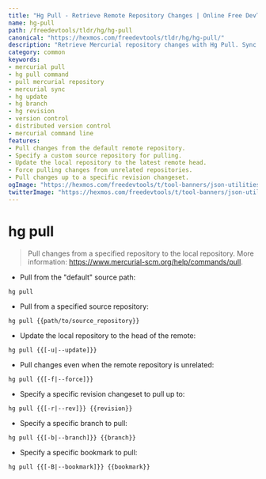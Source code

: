 ```yaml
---
title: "Hg Pull - Retrieve Remote Repository Changes | Online Free DevTools by Hexmos"
name: hg-pull
path: /freedevtools/tldr/hg/hg-pull
canonical: "https://hexmos.com/freedevtools/tldr/hg/hg-pull/"
description: "Retrieve Mercurial repository changes with Hg Pull. Sync your local repository with remote branches and revisions. Free online tool, no registration required."
category: common
keywords:
- mercurial pull
- hg pull command
- pull mercurial repository
- mercurial sync
- hg update
- hg branch
- hg revision
- version control
- distributed version control
- mercurial command line
features:
- Pull changes from the default remote repository.
- Specify a custom source repository for pulling.
- Update the local repository to the latest remote head.
- Force pulling changes from unrelated repositories.
- Pull changes up to a specific revision changeset.
ogImage: "https://hexmos.com/freedevtools/t/tool-banners/json-utilities-banner.png"
twitterImage: "https://hexmos.com/freedevtools/t/tool-banners/json-utilities-banner.png"
---
```


# hg pull

> Pull changes from a specified repository to the local repository.
> More information: <https://www.mercurial-scm.org/help/commands/pull>.

- Pull from the "default" source path:

`hg pull`

- Pull from a specified source repository:

`hg pull {{path/to/source_repository}}`

- Update the local repository to the head of the remote:

`hg pull {{[-u|--update]}}`

- Pull changes even when the remote repository is unrelated:

`hg pull {{[-f|--force]}}`

- Specify a specific revision changeset to pull up to:

`hg pull {{[-r|--rev]}} {{revision}}`

- Specify a specific branch to pull:

`hg pull {{[-b|--branch]}} {{branch}}`

- Specify a specific bookmark to pull:

`hg pull {{[-B|--bookmark]}} {{bookmark}}`
